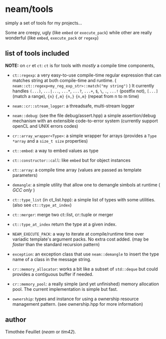 
# neam/tools

simply a set of tools for my projects...

Some are creepy, ugly (like `embed` or `execute_pack`) while other are really wonderful (like `embed`, `execute_pack` or `regexp`)

## list of tools included

**NOTE:** on `cr` et `ct`: `ct` is for tools with _mostly_ a compile time components,

- `ct::regexp`: a very easy-to-use compile-time regular expression that can matches string at both compile-time and runtime. ( `neam::ct::regexp<my_reg_exp_str>::match("my string")` )
  It currently handles `(...)`, `...|...`, `...*`, `...?`, `...+`, `$`, `\`, `.`, `...!` (postfix not), `[...]` (match a range), `{n}` `{,m}` `{n,}` `{n,m}` (repeat from n to m time)
- `neam::cr::stream_logger`: a threadsafe, multi-stream logger
- `neam::debug`: (see the file debug/assert.hpp) a simple assertion/debug mechanism with an extensible code-to-error system (currently support openCL and UNIX errors codes)

- `cr::array_wrapper<Type>`: a simple wrapper for arrays (provides a `Type *array` and a `size_t size` properties)
- `ct::embed`: a way to embed values as type
- `ct::constructor::call`: like `embed` but for object instances
- `ct::array`: a compile time array (values are passed as template parameters)
- `demangle`: a simple utility that allow one to demangle simbols at runtime ( _GCC only_ )
- `ct::type_list` (in ct_list.hpp): a simple list of types with some utilities. (also see `ct::type_at_index`)
- `ct::merger`: merge two ct::list, cr::tuple or merger
- `ct::type_at_index` return the type at a given index.
- `NEAM_EXECUTE_PACK`: a way to iterate at compile/runtime time over variadic template's argument packs. No extra cost added. (may be _faster_ than the standard recursion pattern)
- `exception`: an exception class that use `neam::demangle` to insert the type name of a class in the message string.
- `cr::memory_allocator`: works a bit like a subset of `std::deque` but could provides a contiguous buffer if needed.
- `cr::memory_pool`: a really simple (and yet unfinished) memory allocation pool. The current implementation is simple but fast.
- `ownership`: types and instance for using a ownership resource management pattern. (see ownership.hpp for more information)


## author
Timothée Feuillet (_neam_ or _tim42_).
